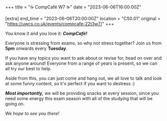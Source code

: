 +++
title = "☕ CompCafé W7 ☕"
date = "2023-06-06T16:00:00Z"

[extra]
end_time = "2023-06-06T20:00:00Z"
location = "CS0.01"
original = "https://uwcs.co.uk/events/compcafe-22t3w7/"
+++

You know it and you love it: ***CompCafé!*** 

Everyone is stressing from exams, so why not stress together? Join us from **5pm** onwards every **Tuesday**. 

If you have any topics you want to ask about or revise for, head on over and ask anyone around! Everyone from a range of years is present, so we can all try our best to help.

Aside from this, you can just come and hang out, we all love to talk and look at some funny content, so it's perfect if you want to destress :)

***Most importantly,*** we will be providing snacks at every session, since you need some energy this exam season with all of the studying that will be going on. 

*We hope to see you there!*

